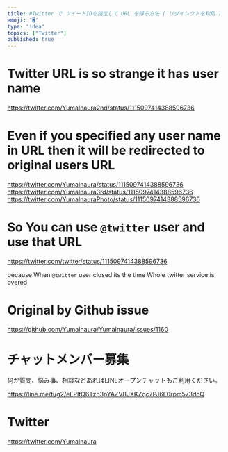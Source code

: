 ```yaml
---
title: #Twitter で ツイートIDを指定して URL を得る方法 ( リダイレクトを利用 )
emoji: "🖥"
type: "idea"
topics: ["Twitter"]
published: true
---
```


# Twitter URL is so strange it has user name

https://twitter.com/YumaInaura2nd/status/1115097414388596736

# Even if you specified any user name in URL then it will be redirected to original users URL

https://twitter.com/YumaInaura/status/1115097414388596736
https://twitter.com/YumaInaura3rd/status/1115097414388596736
https://twitter.com/YumaInauraPhoto/status/1115097414388596736

# So You can use `@twitter` user and use that URL

https://twitter.com/twitter/status/1115097414388596736

because When `@twitter` user closed its the time Whole twitter service is overed


# Original by Github issue

https://github.com/YumaInaura/YumaInaura/issues/1160








<!-- Update From Qiita API -->

# チャットメンバー募集


何か質問、悩み事、相談などあればLINEオープンチャットもご利用ください。

https://line.me/ti/g2/eEPltQ6Tzh3pYAZV8JXKZqc7PJ6L0rpm573dcQ





# Twitter


https://twitter.com/YumaInaura


<!-- Update From Qiita API -->


